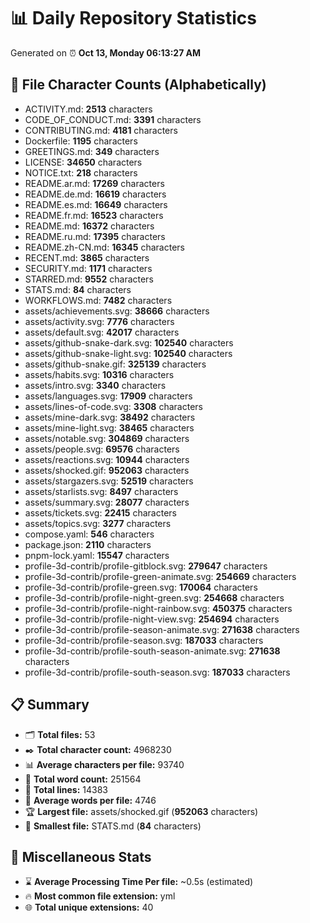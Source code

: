 # 📊 Daily Repository Statistics
Generated on ⏰ **Oct 13, Monday 06:13:27 AM**

## 📂 File Character Counts (Alphabetically)
- ACTIVITY.md: **2513** characters
- CODE_OF_CONDUCT.md: **3391** characters
- CONTRIBUTING.md: **4181** characters
- Dockerfile: **1195** characters
- GREETINGS.md: **349** characters
- LICENSE: **34650** characters
- NOTICE.txt: **218** characters
- README.ar.md: **17269** characters
- README.de.md: **16619** characters
- README.es.md: **16649** characters
- README.fr.md: **16523** characters
- README.md: **16372** characters
- README.ru.md: **17395** characters
- README.zh-CN.md: **16345** characters
- RECENT.md: **3865** characters
- SECURITY.md: **1171** characters
- STARRED.md: **9552** characters
- STATS.md: **84** characters
- WORKFLOWS.md: **7482** characters
- assets/achievements.svg: **38666** characters
- assets/activity.svg: **7776** characters
- assets/default.svg: **42017** characters
- assets/github-snake-dark.svg: **102540** characters
- assets/github-snake-light.svg: **102540** characters
- assets/github-snake.gif: **325139** characters
- assets/habits.svg: **10316** characters
- assets/intro.svg: **3340** characters
- assets/languages.svg: **17909** characters
- assets/lines-of-code.svg: **3308** characters
- assets/mine-dark.svg: **38492** characters
- assets/mine-light.svg: **38465** characters
- assets/notable.svg: **304869** characters
- assets/people.svg: **69576** characters
- assets/reactions.svg: **10944** characters
- assets/shocked.gif: **952063** characters
- assets/stargazers.svg: **52519** characters
- assets/starlists.svg: **8497** characters
- assets/summary.svg: **28077** characters
- assets/tickets.svg: **22415** characters
- assets/topics.svg: **3277** characters
- compose.yaml: **546** characters
- package.json: **2110** characters
- pnpm-lock.yaml: **15547** characters
- profile-3d-contrib/profile-gitblock.svg: **279647** characters
- profile-3d-contrib/profile-green-animate.svg: **254669** characters
- profile-3d-contrib/profile-green.svg: **170064** characters
- profile-3d-contrib/profile-night-green.svg: **254668** characters
- profile-3d-contrib/profile-night-rainbow.svg: **450375** characters
- profile-3d-contrib/profile-night-view.svg: **254694** characters
- profile-3d-contrib/profile-season-animate.svg: **271638** characters
- profile-3d-contrib/profile-season.svg: **187033** characters
- profile-3d-contrib/profile-south-season-animate.svg: **271638** characters
- profile-3d-contrib/profile-south-season.svg: **187033** characters

## 📋 Summary
- 🗂️ **Total files:** 53
- ✒️ **Total character count:** 4968230
- 📊 **Average characters per file:** 93740
- 📝 **Total word count:** 251564
- 🧾 **Total lines:** 14383
- 📐 **Average words per file:** 4746
- 🏆 **Largest file:** assets/shocked.gif (**952063** characters)
- 🥉 **Smallest file:** STATS.md (**84** characters)

## 🌟 Miscellaneous Stats
- ⌛ **Average Processing Time Per file:** ~0.5s (estimated)
- 🔥 **Most common file extension:** yml
- 🌐 **Total unique extensions:** 40
